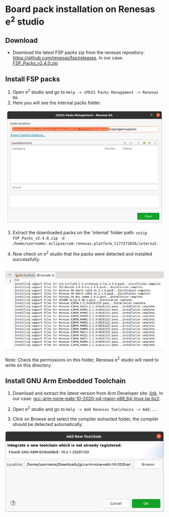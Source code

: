 # Board pack installation on Renesas e<sup>2</sup> studio

## Download

- Download the latest FSP packs zip from the renesas repository: https://github.com/renesas/fsp/releases. In our case: [FSP_Packs_v2.4.0.zip](https://github.com/renesas/fsp/releases/download/v2.4.0/FSP_Packs_v2.4.0.zip)

## Install FSP packs

1. Open e<sup>2</sup> studio and go to `Help -> CMSIS Packs Management -> Renesas RA`.
2. Here you will see the internal packs folder.

![image](.images/Packs_path.png)

3. Extract the downloaded packs on the 'internal' folder path: `unzip FSP_Packs_v2.4.0.zip -d /home/username/.eclipse/com.renesas.platform_1177272026/internal`.

4. Now check on e<sup>2</sup> studio that the packs were detected and installed successfully:

![image](.images/FSP_installed.png)

Note: Check the permissions on this folder, Renesas e<sup>2</sup> studio will need to write on this directory.

## Install GNU Arm Embedded Toolchain

1. Download and extract the latest version from Arm Developer site: [link](https://developer.arm.com/tools-and-software/open-source-software/developer-tools/gnu-toolchain/gnu-rm/downloads). In our case: [gcc-arm-none-eabi-10-2020-q4-major-x86_64-linux.tar.bz2](https://developer.arm.com/-/media/Files/downloads/gnu-rm/10-2020q4/gcc-arm-none-eabi-10-2020-q4-major-x86_64-linux.tar.bz2?revision=ca0cbf9c-9de2-491c-ac48-898b5bbc0443&la=en&hash=68760A8AE66026BCF99F05AC017A6A50C6FD832A).

2. Open e<sup>2</sup> studio and go to `Help -> Add Renesas Toolchains -> Add...`.
3. Click on Browse and select the compiler extracted folder, the compiler should be detected automatically:

![image](.images/Compiler_install.png)

